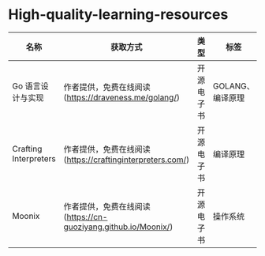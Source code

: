 # High-quality-learning-resources

| 名称  | 获取方式 | 类型 | 标签 |
| --- | --- | --- | --- |
| Go 语言设计与实现 | 作者提供，免费在线阅读(https://draveness.me/golang/) | 开源电子书 | GOLANG、编译原理 |
| Crafting Interpreters | 作者提供，免费在线阅读(https://craftinginterpreters.com/) | 开源电子书 | 编译原理 |
| Moonix | 作者提供，免费在线阅读(https://cn-guoziyang.github.io/Moonix/) | 开源电子书 | 操作系统 |
